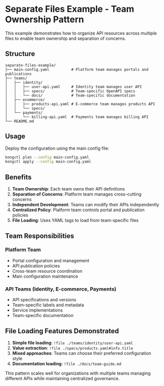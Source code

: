 # Separate Files Example - Team Ownership Pattern

This example demonstrates how to organize API resources across multiple files to enable team ownership and separation of concerns.

## Structure

```
separate-files-example/
├── main-config.yaml          # Platform team manages portals and publications
├── teams/
│   ├── identity/
│   │   ├── user-api.yaml     # Identity team manages user API
│   │   ├── specs/            # Team-specific OpenAPI specs
│   │   └── docs/             # Team-specific documentation
│   ├── ecommerce/
│   │   ├── products-api.yaml # E-commerce team manages products API
│   │   └── specs/
│   └── payments/
│       └── billing-api.yaml  # Payments team manages billing API
└── README.md
```

## Usage

Deploy the configuration using the main config file:

```bash
kongctl plan --config main-config.yaml
kongctl apply --config main-config.yaml
```

## Benefits

1. **Team Ownership**: Each team owns their API definitions
2. **Separation of Concerns**: Platform team manages cross-cutting concerns
3. **Independent Development**: Teams can modify their APIs independently
4. **Centralized Policy**: Platform team controls portal and publication policies
5. **File Loading**: Uses YAML tags to load from team-specific files

## Team Responsibilities

### Platform Team
- Portal configuration and management
- API publication policies
- Cross-team resource coordination
- Main configuration maintenance

### API Teams (Identity, E-commerce, Payments)
- API specifications and versions
- Team-specific labels and metadata
- Service implementations
- Team-specific documentation

## File Loading Features Demonstrated

1. **Simple file loading**: `!file ./teams/identity/user-api.yaml`
2. **Value extraction**: `!file ./specs/products.yaml#info.title`
3. **Mixed approaches**: Teams can choose their preferred configuration style
4. **Documentation loading**: `!file ./docs/team-guide.md`

This pattern scales well for organizations with multiple teams managing different APIs while maintaining centralized governance.